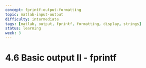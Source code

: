 ```yaml
---
concept: fprintf-output-formatting
topic: matlab-input-output
difficulty: intermediate
tags: [matlab, output, fprintf, formatting, display, strings]
status: learning
week: 3
---
```


# 4.6 Basic output II - fprintf
